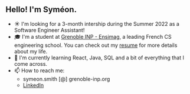 ## Hello! I'm Syméon.

- ☀️ I'm looking for a 3-month intership during the Summer 2022 as a Software Engineer Assistant!
- 🎓 I'm a student at [Grenoble INP - Ensimag](https://ensimag.grenoble-inp.fr/), a leading French CS engineering school. You can check out my [resume](https://symsmith.github.io/symeon-smith/resume/resume.pdf) for more details about my life.
- 🌱 I'm currently learning React, Java, SQL and a bit of everything that I come across.
- 📫 How to reach me:
  - symeon.smith [@] grenoble-inp.org
  - [LinkedIn](https://www.linkedin.com/in/sym%C3%A9on-smith/)
